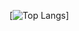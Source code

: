 
<!--## Hi there 👋-->
<!--
**owzl/owzl** is a ✨ _special_ ✨ repository because its `README.md` (this file) appears on your GitHub profile.

Here are some ideas to get you started:

- 🔭 I’m currently working on ...
- 🌱 I’m currently learning ...
- 👯 I’m looking to collaborate on ...
- 🤔 I’m looking for help with ...
- 💬 Ask me about ...
- 📫 How to reach me: ...
- 😄 Pronouns: ...
- ⚡ Fun fact: ...
-->

<!--![owzl's GitHub stats](https://github-readme-stats.vercel.app/api?username=owzl&count_private=true)-->
[![Top Langs](https://github-readme-stats.vercel.app/api/top-langs/?username=owzl&exclude_repo=Opentutorials_Courses,anuraghazra.github.io)]
